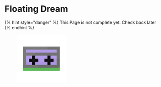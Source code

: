 # Floating Dream

{% hint style="danger" %}
This Page is not complete yet. Check back later
{% endhint %}

<figure><img src="https://github.com/ItsMePok/PFE/blob/wikiAssets/cassette/cassette_floatingdream.png?raw=true" alt=""><figcaption></figcaption></figure>

